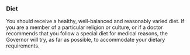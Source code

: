 ###  Diet

You should receive a healthy, well-balanced and reasonably varied diet. If you
are a member of a particular religion or culture, or if a doctor recommends
that you follow a special diet for medical reasons, the Governor will try, as
far as possible, to accommodate your dietary requirements.
